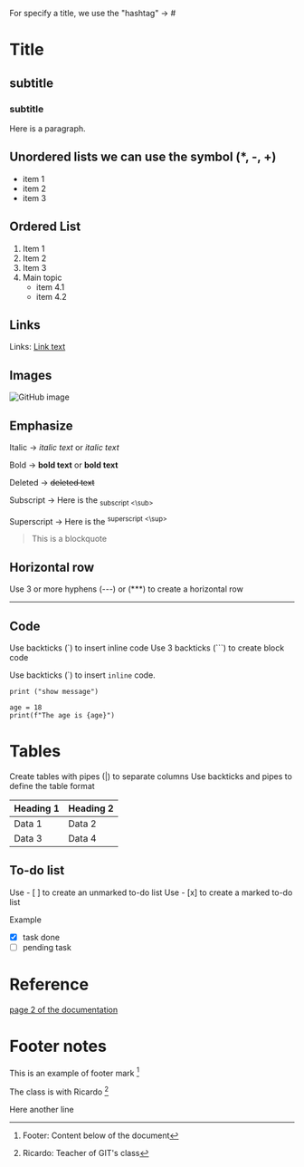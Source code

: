 For specify a title, we use the "hashtag" -> #

# Title
## subtitle
### subtitle


Here is a paragraph.


## Unordered lists we can use the symbol (*, -, +)
* item 1
* item 2
* item 3

## Ordered List 
1. Item 1
2. Item 2
3. Item 3
4. Main topic 
   * item 4.1
   * item 4.2
  
## Links
Links:
[Link text](https://senac.blackboard.com/)

## Images
![GitHub image](https://github.com/paulo-xavier/uc10_Documento/blob/main/github.png)


## Emphasize

Italic  -> *italic text* or _italic text_

Bold -> **bold text** or __bold text__

Deleted -> ~~deleted text~~

Subscript -> Here is the <sub> subscript <\sub> 

Superscript -> Here is the <sup> superscript <\sup>

> This is a blockquote

## Horizontal row

Use 3 or more hyphens (---) or (***) to create a horizontal row

---

## Code 

Use backticks (`) to insert inline code
Use 3 backticks (```) to create block code

Use backticks (\`) to insert `inline` code. 

`print ("show message")`

```
age = 18
print(f"The age is {age}")

```

# Tables

Create tables with pipes (|) to separate columns
Use backticks and pipes to define the table format

|  Heading 1 | Heading 2   |
| -----------|  -----------|
|  Data 1    |   Data 2    |
|  Data 3    |   Data 4    |



## To-do list

Use - [ ] to create an unmarked to-do list
Use - [x] to create a marked to-do list 

Example
- [x] task done
- [ ] pending task

# Reference
[page 2 of the documentation](page.md)


# Footer notes

This is an example of footer mark [^1]

The class is with Ricardo [^2]

[^1]: Footer: Content below of the document
[^2]: Ricardo: Teacher of GIT's class

Here another line 

